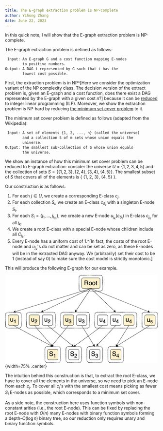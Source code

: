 ```yaml
---
title: The E-graph extraction problem is NP-complete
author: Yihong Zhang
date: June 22, 2023
---
```


In this quick note, I will show that the E-graph extraction problem is NP-complete.

The E-graph extraction problem is defined as follows:

     Input: An E-graph G and a cost function mapping E-nodes
            to positive numbers.
    Output: A DAG t represented by G such that t has the
            lowest cost possible.

First, the extraction problem is in NP^[Here we consider the optimization variant of the NP complexity class. The decision version of the extract problem is, given an E-graph and a cost function, does there exist a DAG represented by the E-graph with a given cost $n$?] because it can be [reduced](https://arxiv.org/abs/2101.01332) to integer linear programming (ILP).
Moreover, we show the extraction problem is NP-hard by reducing [the minimum set cover problem](https://en.wikipedia.org/wiki/Set_cover_problem) to it.

The minimum set cover problem is defined as follows (adapted from the Wikipedia):

     Input: A set of elements {1, 2, ..., n} (called the universe)
            and a collection S of m sets whose union equals the 
            universe.
    Output: The smallest sub-collection of S whose union equals
            the universe. 

We show an instance of how this minimum set cover problem can be reduced to E-graph extraction:
consider the universe $U = \{1, 2, 3, 4, 5\}$ and the collection of sets $S = \{ \{1, 2, 3\}, \{2, 4\}, \{3, 4\}, \{4, 5\} \}$.
The smallest subset of $S$ that covers all of the elements is \{ \{1, 2, 3\}, \{4, 5\} \}.

Our construction is as follows:

1. For each $j\in U$, we create a corresponding E-class $c_{j}$.
2. For each collection $S_i$, we create an E-class $c_{S_i}$ with a singleton E-node $S_i$.
3. For each $S_i=\{j_1, \ldots, j_{l_m}\}$, we create  a new E-node $u_{j_k}(c_{S_i})$ in E-class $c_{j_k}$ for all $j_k$.
4. We create a root E-class with a special E-node whose children include all $C_{j_k}$.
5. Every E-node has a uniform cost of 1.^[In fact, the costs of the root E-node and $u_{j_k}$'s do not matter and can be set as zero, as these E-nodes will be in the extracted DAG anyway. We (arbitrarily) set their cost to be 1 (instead of say 0) to make sure the cost model is strictly monotonic.]

This will produce the following E-graph for our example.

![The E-graph from our example and the optimal extraction](img/egraph-extraction.png){width=75% .center}

The intuition behind this construction is that, 
 to extract the root E-class, 
 we have to cover all the elements in the universe,
 so we need to pick an E-node from each $c_{j}$.
To cover all $c_{j}$'s with the smallest cost means picking 
 as fewer $S_i$ E-nodes as possible, 
 which corresponds to a minimum set cover.

As a side note, the construction here uses function symbols with non-constant arities (i.e., the root E-node).
This can be fixed by replacing the root E-node with $O(n)$ many E-nodes with binary function symbols forming a depth-$O(\log n)$ binary tree,
 so our reduction only requires unary and binary function symbols.
